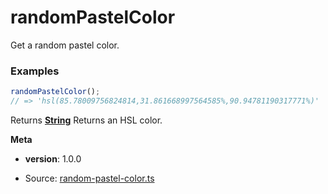 <!-- Generated by documentation.js. Update this documentation by updating the source code. -->

# randomPastelColor

Get a random pastel color.

### Examples

```javascript
randomPastelColor();
// => 'hsl(85.78009756824814,31.861668997564585%,90.94781190317771%)'
```

Returns **[String][1]** Returns an HSL color.

**Meta**

*   **version**: 1.0.0

[1]: https://developer.mozilla.org/docs/Web/JavaScript/Reference/Global_Objects/String


* Source: [random-pastel-color.ts](https://github.com/iamdevlinph/common-utils-pkg/blob/main/src/random-pastel-color/random-pastel-color.ts#L13-L18)